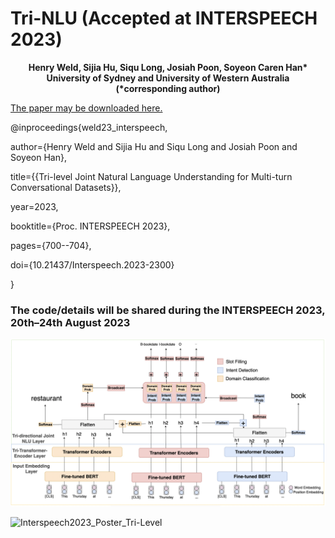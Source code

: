# Tri-NLU (Accepted at INTERSPEECH 2023)

__<p align="center">Henry Weld, Sijia Hu, Siqu Long, Josiah Poon, Soyeon Caren Han* <br/> University of Sydney and University of Western Australia <br/>(*corresponding author)</p>__

[The paper may be downloaded here.](https://www.isca-speech.org/archive/interspeech_2023/weld23_interspeech.html)

@inproceedings{weld23_interspeech,

  author={Henry Weld and Sijia Hu and Siqu Long and Josiah Poon and Soyeon Han},
  
  title={{Tri-level Joint Natural Language Understanding for Multi-turn Conversational Datasets}},
  
  year=2023,
  
  booktitle={Proc. INTERSPEECH 2023},
  
  pages={700--704},
  
  doi={10.21437/Interspeech.2023-2300}
  
}

### **The code/details will be shared during the INTERSPEECH 2023, 20th–24th August 2023**


![The Tri-NLU model](https://github.com/adlnlp/Tri-NLU/blob/main/ourmodel(1).png?raw=true)


![Interspeech2023_Poster_Tri-Level](https://github.com/adlnlp/Tri-NLU/assets/42828131/aadef24a-73ec-4d1d-bcd0-744345873d97)
